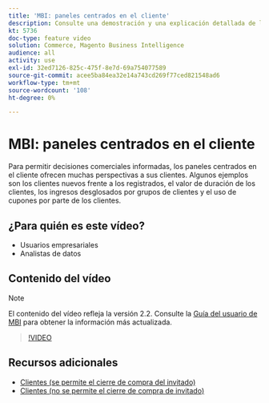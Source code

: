 ```yaml
---
title: 'MBI: paneles centrados en el cliente'
description: Consulte una demostración y una explicación detallada de los paneles centrados en el cliente.
kt: 5736
doc-type: feature video
solution: Commerce, Magento Business Intelligence
audience: all
activity: use
exl-id: 32ed7126-825c-475f-8e7d-69a754077589
source-git-commit: acee5ba84ea32e14a743cd269f77ced821548ad6
workflow-type: tm+mt
source-wordcount: '108'
ht-degree: 0%

---
```


# MBI: paneles centrados en el cliente

Para permitir decisiones comerciales informadas, los paneles centrados en el cliente ofrecen muchas perspectivas a sus clientes. Algunos ejemplos son los clientes nuevos frente a los registrados, el valor de duración de los clientes, los ingresos desglosados por grupos de clientes y el uso de cupones por parte de los clientes.

## ¿Para quién es este vídeo?

- Usuarios empresariales
- Analistas de datos

## Contenido del vídeo

>[!NOTE]
>
>El contenido del vídeo refleja la versión 2.2. Consulte la [Guía del usuario de MBI](https://docs.magento.com/mbi/) para obtener la información más actualizada.

>[!VIDEO](https://video.tv.adobe.com/v/35990?quality=12&learn=on)

## Recursos adicionales

- [Clientes (se permite el cierre de compra del invitado)](https://docs.magento.com/mbi/data-user/dashboards/dashboards-pro.html#customers-guest-checkout-allowed)
- [Clientes (no se permite el cierre de compra de invitado)](https://docs.magento.com/mbi/data-user/dashboards/dashboards-pro.html#customers-no-guest-checkout-allowed)
